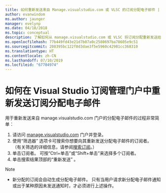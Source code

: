 ```yaml
---
title: 如何重新发送来自 Manage.visualstudio.com 或 VLSC 的订阅分配电子邮件 | Microsoft 文档
author: evanwindom
ms.author: jaunger
manager: evelynp
ms.date: 04/18/2018
ms.topic: conceptual
description: 了解如何从 manage.visualstudio.com 或 VLSC 将订阅分配重新发送给订阅者
ms.openlocfilehash: 77b449fd43e21d7b07a0c2580697ba78605e9c51
ms.sourcegitcommit: 208395bc122f8d3dae3f5e5960c42981cc368310
ms.translationtype: HT
ms.contentlocale: zh-CN
ms.lasthandoff: 07/10/2019
ms.locfileid: "67784974"
---
```

# <a name="how-to-resend-subscription-assignment-emails-in-the-visual-studio-subscription-management-portal"></a>如何在 Visual Studio 订阅管理门户中重新发送订阅分配电子邮件

用于重新发送来自 manage.visualstudio.com 门户的分配电子邮件的过程非常简单：

1. 请访问 [manage.visualstudio.com](https://manage.visualstudio.com) 门户并登录。
2. 使用“筛选器”  选项卡可搜索你想要向其重新发送分配电子邮件的订阅者。 （有关筛选的详细信息，请参阅[搜索订阅](search-license.md)。）
3. 单击订阅者。  可按“Ctrl+单击”或“Shift+单击”来选择多个订阅者。
4. 单击搜索结果顶部的“重新发送”  。

> [!NOTE]
> - 新分配的订阅会自动生成分配电子邮件。 只有当用户请求新分配电子邮件通知或出于某种原因未发送通知时，才必须进行上述操作。
